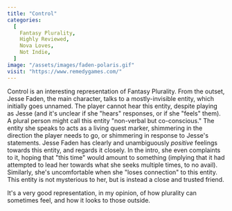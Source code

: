 ```yaml
---
title: "Control"
categories:
  [
    Fantasy Plurality,
    Highly Reviewed,
    Nova Loves,
    Not Indie,
  ]
image: "/assets/images/faden-polaris.gif"
visit: "https://www.remedygames.com/"
---
```


Control is an interesting representation of Fantasy Plurality. From the outset, Jesse Faden, the main character, talks to a mostly-invisible entity, which initially goes unnamed. The player cannot hear this entity, despite playing as Jesse (and it's unclear if she "hears" responses, or if she "feels" them). A plural person might call this entity "non-verbal but co-conscious." The entity she speaks to acts as a living quest marker, shimmering in the direction the player needs to go, or shimmering in response to Jesse's statements. Jesse Faden has clearly and unambiguously _positive_ feelings towards this entity, and regards it closely. In the intro, she even complaints to it, hoping that "this time" would amount to something (implying that it had attempted to lead her towards what she seeks multiple times, to no avail). Similarly, she's uncomfortable when she "loses connection" to this entity. This entity is not mysterious to her, but is instead a close and trusted friend.

It's a very good representation, in my opinion, of how plurality can sometimes feel, and how it looks to those outside.